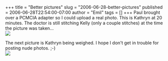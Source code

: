+++
title = "Better pictures"
slug = "2006-06-28-better-pictures"
published = 2006-06-28T22:54:00-07:00
author = "Emil"
tags = []
+++
Paul brought over a PCMCIA adapter so I could upload a real photo. This
is Kathryn at 20 minutes. The doctor is still stitching Kelly (only a
couple stitches) at the time the picture was taken...  
[![](/posts/2006-06-28/thumbnails/2006-06-28-better-pictures-IMG_0816.jpg)](/posts/2006-06-28/2006-06-28-better-pictures-IMG_0816.jpg)  
  
The next picture is Kathryn being weighed. I hope I don't get in trouble
for posting nude photos. ;-)  
[![](/posts/2006-06-28/thumbnails/2006-06-28-better-pictures-IMG_0817.jpg)](/posts/2006-06-28/2006-06-28-better-pictures-IMG_0817.jpg)

